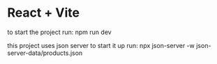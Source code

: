 # React + Vite

to start the project run:
npm run dev

this project uses json server to start it up run:
npx json-server -w json-server-data/products.json
